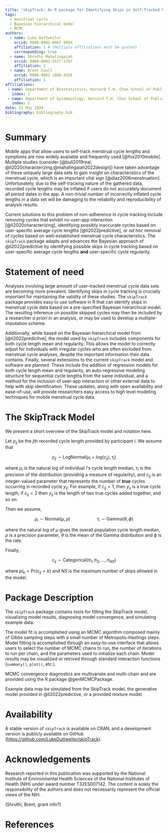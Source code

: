 ```yaml
---
title: 'skipTrack: An R package for Identifying Skips in Self-Tracked Mobile Menstrual Cycle Data'
tags:
  - menstrual cycle
  - Bayesian hierarchical model
  - MCMC
authors:
  - name: Luke Duttweiler
    orcid: 0000-0002-0467-995X
    affiliation: 1 # (Multiple affiliations must be quoted)
    corresponding: true
  - name: Shruthi Mahalingaiah
    orcid: 0000-0002-5527-5787
    affiliation: 2
  - name: Brent Coull
    orcid: 0000-0002-1808-4156
    affiliation: 1
affiliations:
 - name: Department of Biostatistics, Harvard T.H. Chan School of Public Health, Boston, MA, United States
   index: 1
 - name: Department of Epidemiology, Harvard T.H. Chan School of Public Health, Boston, MA, United States
   index: 2
date: 21 May 2024
bibliography: bibliography.bib
---
```


# Summary

Mobile apps that allow users to self-track menstrual cycle lengths and symptoms are now widely available and frequently used [@fox2010mobile]. Multiple studies (consider [@bull2019real; @li2020characterizing;@mahalingaiah2022design]) have taken advantage of these uniquely large data sets to gain insight on characteristics of the menstrual cycle, which is an important vital sign [@diaz2006menstruation]. Unfortunately, due to the self-tracking nature of the gathered data, recorded cycle lengths may be inflated if users do not accurately document all period dates in the app. A non-trivial number of incorrectly inflated cycle lengths in a data set will be damaging to the reliability and reproducibility of analysis results. 

Current solutions to this problem of non-adherence in cycle tracking include removing cycles that exhibit no user-app interaction [@li2020characterizing], identifying possibly inaccurate cycles based on user-specific average cycle lengths [@li2022predictive], or *ad hoc* removal of cycles based on well-established menstrual cycle characteristics. The `skipTrack` package adapts and advances the Bayesian approach of @li2022predictive by identifying possible skips in cycle tracking based on user-specific average cycle lengths **and** user-specific cycle regularity. 

# Statement of need

Analyses involving large amount of user-tracked menstrual cycle data sets are becoming more prevalent. Identifying skips in cycle tracking is crucially important for maintaining the validity of these studies. The `skipTrack` package provides easy to use software in R that can identify skips in menstrual cycle data based on a pre-specified Bayesian hierarchical model. The resulting inference on possible skipped cycles may then be included by a researcher *a priori* in an analysis, or may be used to develop a multiple-imputation scheme. 

Additionally, while based on the Bayesian hierarchical model from [@li2022predicitve], the model used by `skipTrack` includes components for both cycle length mean and regularity. This allows the model to correctly adjust for individuals with irregular cycles who are often excluded from menstrual cycle analyses, despite the important information their data contains. 
Finally, several extensions to the current `skipTrack` model and software are planned. These include the addition of regression models for both cycle length mean and regularity, an auto-regressive modeling structure for sequential cycle lengths from the same individual, and a method for the inclusion of user-app interaction or other external data to help with skip identification. These updates, along with open availability and ease-of-use, will provide researchers easy access to high level modeling techniques for mobile menstrual cycle data.

# The SkipTrack Model

We present a short overview of the SkipTrack model and notation here. 

Let $y_{ij}$ be the $j$th recorded cycle length provided by participant $i$. We assume that 

$$
y_{ij} \sim \text{LogNormal}\Big(\mu_i + \text{log}(c_{ij}), \tau_i\Big)
$$

where $\mu_i$ is the natural log of individual $i$'s cycle length median, $\tau_i$ is the precision of the distribution (providing a measure of regularity), and $c_{ij}$ is an integer-valued parameter that represents the number of **true** cycles occurring in recorded cycle $y_{ij}$. For example, if $c_{ij} = 1$, then $y_{ij}$ is a true cycle length, if $c_{ij} = 2$ then $y_{ij}$ is the length of two true cycles added together, and so on. 

Then we assume,

$$
\mu_i \sim \text{Normal}(\mu, \rho) \mspace{100mu} \tau_i \sim \text{Gamma}(\theta, \phi)
$$

where the natural log of $\mu$ gives the overall population cycle length median, $\rho$ is a precision parameter, $\theta$ is the mean of the Gamma distribution and $\phi$ is the rate. 

Finally, 

$$
c_{ij} \sim \text{Categorical}(\pi_1, \pi_2, \dots, \pi_{NS})
$$

where $pi_k = \text{Pr}(c_{ij} = k)$ and $NS$ is the maximum number of skips allowed in the model. 

# Package Description

The `skipTrack` package contains tools for fitting the SkipTrack model, visualizing model results, diagnosing model convergence, and simulating example data. 

The model fit is accomplished using an MCMC algorithm composed mainly of Gibbs sampling steps with a small number of Metropolis-Hastings steps. Model fitting is accomplished through an easy-to-use interface that allows users to select the number of MCMC chains to run, the number of iterations to run per chain, and the parameters used to initialize each chain. Model results may be visualized or retrived through standard interaction functions (`summary()`, `plot()`, etc.).

MCMC convergence diagnostics are multivariate and multi-chain and are provided using the R package @genMCMCPackage. 

Example data may be simulated from the SkipTrack model, the generative model provided in @li2022predictive, or a provided mixture model. 

# Availability 

A stable version of `skipTrack` is available on CRAN, and a development version is publicly available on GitHub (https://github.com/LukeDuttweiler/skipTrack).

# Acknowledgements

Research reported in this publication was supported by the National Institute of Environmental Health Sciences of the National Institutes of Health (NIH) under award number T32ES007142.  The content is solely the responsibility of the authors and does not necessarily represent the official views of the NIH.

(Shruthi, Brent, grant info?)

# References
